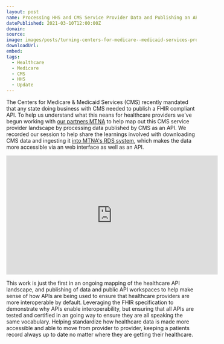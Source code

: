 ```yaml
---
layout: post
name: Processing HHS and CMS Service Provider Data and Publishing an API
datePublished: 2021-03-10T12:00:00Z
domain:
source:
image: images/posts/turning-centers-for-medicare--medicaid-services-providers-data-files-into-an-api.png
downloadUrl:
embed:
tags:
  - Healthcare
  - Medicare
  - CMS
  - HHS
  - Update
---
```

<p>The Centers for Medicare & Medicaid Services (CMS) recently mandated that any state doing business with CMS needed to publish a FHIR compliant API. To help us understand what this neans for healthcare providers we've begun working with <a href="http://www.mtna.us/">our partners MTNA</a> to help map out this CMS service provider landscape by processing data published by CMS as an API. We recorded our session to help share the learnings involved with downloading CMS data and ingesting it <a href="https://www.richdataservices.com/">into MTNA's RDS system</a>, which makes the data more accessible via an web interface as well as an API.</p> 
<div align="center"><iframe width="560" height="315" src="https://www.youtube.com/embed/o_deQhEU4MM" frameborder="0" allow="accelerometer; autoplay; clipboard-write; encrypted-media; gyroscope; picture-in-picture" allowfullscreen></iframe></div>
<p>This work is just the first in an ongoing mapping of the healthcare API landscape, and publishing of data and public API workspaces to help make sense of how APIs are being used to ensure that healthcare providers are more interoperable by default. Leveraging the FHIR specification to demonstrate why APIs enable interoperability, but ensuring that all APIs are tested and certified in an going way to ensure they are all speaking the same vocabulary. Helping standardize how healthcare data is made more accessible and able to move from provider to provider, keeping a patients record always up to date no matter where they are getting their healthcare.</p>